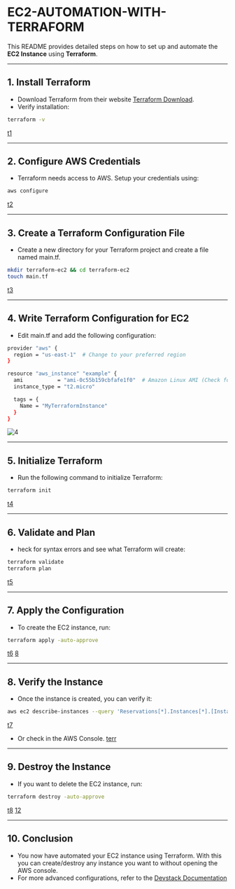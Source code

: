 # **EC2-AUTOMATION-WITH-TERRAFORM**

This README provides detailed steps on how to set up and automate the **EC2 Instance** using **Terraform**.

---

## **1. Install Terraform**

- Download Terraform from their website [Terraform Download](https://www.terraform.io/).
- Verify installation:
```bash
terraform -v
```

[t1](https://github.com/user-attachments/assets/4d346c04-9298-481f-91c8-7a237f8befe3)

---

## **2. Configure AWS Credentials**

- Terraform needs access to AWS. Setup your credentials using:
```bash
aws configure
```

[t2](https://github.com/user-attachments/assets/cbafe3f4-2902-43e5-aa7a-d4a0761ce144)


---

## **3. Create a Terraform Configuration File**

- Create a new directory for your Terraform project and create a file named main.tf.
```bash
mkdir terraform-ec2 && cd terraform-ec2
touch main.tf
```

[t3](https://github.com/user-attachments/assets/124d8227-01dc-4c91-886e-33d41c8f32f6)


---

## **4. Write Terraform Configuration for EC2**

- Edit main.tf and add the following configuration:
```bash
provider "aws" {
  region = "us-east-1"  # Change to your preferred region
}

resource "aws_instance" "example" {
  ami           = "ami-0c55b159cbfafe1f0"  # Amazon Linux AMI (Check for your region)
  instance_type = "t2.micro"

  tags = {
    Name = "MyTerraformInstance"
  }
}
```

![4](https://github.com/user-attachments/assets/67d56f09-7625-49a4-acb4-25e790e0f78e)

---

## **5. Initialize Terraform**

- Run the following command to initialize Terraform:
```bash
terraform init
```

[t4](https://github.com/user-attachments/assets/d5c34a52-96a3-43e0-a9af-2db3fe1ceba5)


---

## **6. Validate and Plan**

- heck for syntax errors and see what Terraform will create:
```bash
terraform validate
terraform plan
```

[t5](https://github.com/user-attachments/assets/4a653e6a-c804-4851-97f0-4991d70e9f88)


---

## **7. Apply the Configuration**

- To create the EC2 instance, run:
```bash
terraform apply -auto-approve
```

[t6](https://github.com/user-attachments/assets/235c8236-808b-48fa-b768-212625e444bd)
[8](https://github.com/user-attachments/assets/382bdb26-76ae-424c-8ba4-10d77f817786)

---

## **8. Verify the Instance**

- Once the instance is created, you can verify it:
```bash
aws ec2 describe-instances --query 'Reservations[*].Instances[*].[InstanceId,State.Name,PublicIpAddress]' --output table
```

[t7](https://github.com/user-attachments/assets/95371bd9-ee73-46bf-a24a-836d47916653)


- Or check in the AWS Console.
[terr](https://github.com/user-attachments/assets/70b687bc-0a65-46dd-be5b-426662b2f1a5)


---

## **9. Destroy the Instance**

- If you want to delete the EC2 instance, run:
```bash
terraform destroy -auto-approve
```

[t8](https://github.com/user-attachments/assets/10a6dd45-ebce-4a26-bc02-e2a3327ce4fc)
[12](https://github.com/user-attachments/assets/1e670c1e-c003-47b5-a173-e62ed99381e9)

---

## **10. Conclusion**

- You now have automated your EC2 instance using Terraform. With this you can create/destroy any instance you want to without opening the AWS console.
- For more advanced configurations, refer to the [Devstack Documentation](https://github.com/openstack/devstack)

